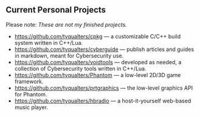 ## Current Personal Projects
Please note: _These are not my finished projects._

- https://github.com/tyqualters/cpkg &mdash; a customizable C/C++ build system written in C++/Lua.
- https://github.com/tyqualters/cyberguide &mdash; publish articles and guides in markdown, meant for Cybersecurity use.
- https://github.com/tyqualters/voidtools &mdash; developed as needed, a collection of Cybersecurity tools written in C++/Lua.
- https://github.com/tyqualters/Phantom &mdash; a low-level 2D/3D game framework.
- https://github.com/tyqualters/prtgraphics &mdash; the low-level graphics API for Phantom.
- https://github.com/tyqualters/hbradio &mdash; a host-it-yourself web-based music player.
